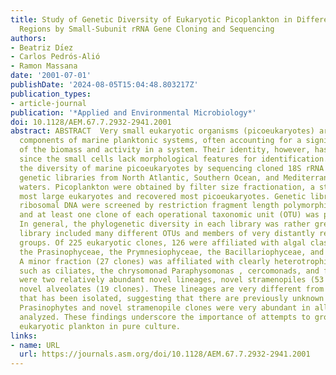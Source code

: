 ```yaml
---
title: Study of Genetic Diversity of Eukaryotic Picoplankton in Different Oceanic
  Regions by Small-Subunit rRNA Gene Cloning and Sequencing
authors:
- Beatriz Dı́ez
- Carlos Pedrós-Alió
- Ramon Massana
date: '2001-07-01'
publishDate: '2024-08-05T15:04:48.803217Z'
publication_types:
- article-journal
publication: '*Applied and Environmental Microbiology*'
doi: 10.1128/AEM.67.7.2932-2941.2001
abstract: ABSTRACT  Very small eukaryotic organisms (picoeukaryotes) are fundamental
  components of marine planktonic systems, often accounting for a significant fraction
  of the biomass and activity in a system. Their identity, however, has remained elusive,
  since the small cells lack morphological features for identification. We determined
  the diversity of marine picoeukaryotes by sequencing cloned 18S rRNA genes in five
  genetic libraries from North Atlantic, Southern Ocean, and Mediterranean Sea surface
  waters. Picoplankton were obtained by filter size fractionation, a step that excluded
  most large eukaryotes and recovered most picoeukaryotes. Genetic libraries of eukaryotic
  ribosomal DNA were screened by restriction fragment length polymorphism analysis,
  and at least one clone of each operational taxonomic unit (OTU) was partially sequenced.
  In general, the phylogenetic diversity in each library was rather great, and each
  library included many different OTUs and members of very distantly related phylogenetic
  groups. Of 225 eukaryotic clones, 126 were affiliated with algal classes, especially
  the Prasinophyceae, the Prymnesiophyceae, the Bacillariophyceae, and the Dinophyceae.
  A minor fraction (27 clones) was affiliated with clearly heterotrophic organisms,
  such as ciliates, the chrysomonad Paraphysomonas , cercomonads, and fungi. There
  were two relatively abundant novel lineages, novel stramenopiles (53 clones) and
  novel alveolates (19 clones). These lineages are very different from any organism
  that has been isolated, suggesting that there are previously unknown picoeukaryotes.
  Prasinophytes and novel stramenopile clones were very abundant in all of the libraries
  analyzed. These findings underscore the importance of attempts to grow the small
  eukaryotic plankton in pure culture.
links:
- name: URL
  url: https://journals.asm.org/doi/10.1128/AEM.67.7.2932-2941.2001
---
```

